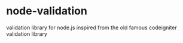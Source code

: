 node-validation
===============

validation library for node.js inspired from the old famous codeigniter validation library
